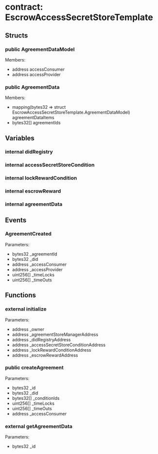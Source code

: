 
# contract: EscrowAccessSecretStoreTemplate


## Structs

### public AgreementDataModel
Members:
* address accessConsumer
* address accessProvider

### public AgreementData
Members:
* mapping(bytes32 => struct EscrowAccessSecretStoreTemplate.AgreementDataModel) agreementDataItems
* bytes32[] agreementIds

## Variables

### internal didRegistry

### internal accessSecretStoreCondition

### internal lockRewardCondition

### internal escrowReward

### internal agreementData

## Events

###  AgreementCreated
Parameters:
* bytes32 _agreementId
* bytes32 _did
* address _accessConsumer
* address _accessProvider
* uint256[] _timeLocks
* uint256[] _timeOuts

## Functions

### external initialize
Parameters:
* address _owner
* address _agreementStoreManagerAddress
* address _didRegistryAddress
* address _accessSecretStoreConditionAddress
* address _lockRewardConditionAddress
* address _escrowRewardAddress

### public createAgreement
Parameters:
* bytes32 _id
* bytes32 _did
* bytes32[] _conditionIds
* uint256[] _timeLocks
* uint256[] _timeOuts
* address _accessConsumer

### external getAgreementData
Parameters:
* bytes32 _id
